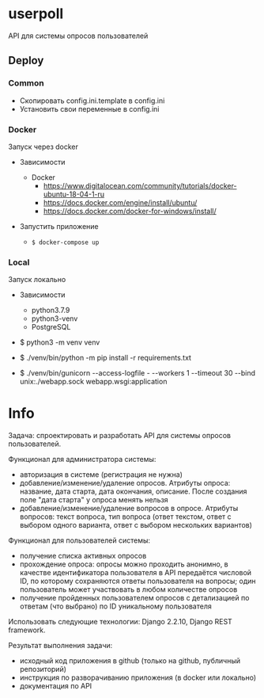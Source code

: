 # userpoll
API для системы опросов пользователей

## Deploy

### Common

* Скопировать config.ini.template в config.ini
* Установить свои переменные в config.ini

### Docker
Запуск через docker

* Зависимости
    * Docker
        * https://www.digitalocean.com/community/tutorials/docker-ubuntu-18-04-1-ru
        * https://docs.docker.com/engine/install/ubuntu/
        * https://docs.docker.com/docker-for-windows/install/
        
* Запустить приложение
    * `$ docker-compose up`


### Local
Запуск локально

* Зависимости
    * python3.7.9
    * python3-venv
    * PostgreSQL

* $ python3 -m venv venv
* $ ./venv/bin/python -m pip install -r requirements.txt
* $ ./venv/bin/gunicorn --access-logfile - --workers 1 --timeout 30 --bind unix:./webapp.sock webapp.wsgi:application

# Info
Задача: спроектировать и разработать API для системы опросов пользователей.

Функционал для администратора системы:

- авторизация в системе (регистрация не нужна)
- добавление/изменение/удаление опросов. Атрибуты опроса: название, дата старта, дата окончания, описание. После создания поле "дата старта" у опроса менять нельзя
- добавление/изменение/удаление вопросов в опросе. Атрибуты вопросов: текст вопроса, тип вопроса (ответ текстом, ответ с выбором одного варианта, ответ с выбором нескольких вариантов)

Функционал для пользователей системы:

- получение списка активных опросов
- прохождение опроса: опросы можно проходить анонимно, в качестве идентификатора пользователя в API передаётся числовой ID, по которому сохраняются ответы пользователя на вопросы; один пользователь может участвовать в любом количестве опросов
- получение пройденных пользователем опросов с детализацией по ответам (что выбрано) по ID уникальному пользователя

Использовать следующие технологии: Django 2.2.10, Django REST framework.

Результат выполнения задачи:
- исходный код приложения в github (только на github, публичный репозиторий)
- инструкция по разворачиванию приложения (в docker или локально)
- документация по API